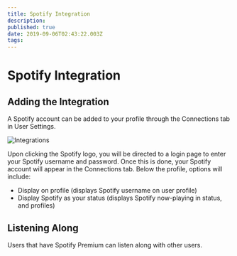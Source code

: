 ```yaml
---
title: Spotify Integration
description: 
published: true
date: 2019-09-06T02:43:22.003Z
tags: 
---
```


# Spotify Integration
## Adding the Integration

A Spotify account can be added to your profile through the Connections tab in User Settings.

![Integrations](/e-96-faa.png "E 96 Faa")

Upon clicking the Spotify logo, you will be directed to a login page to enter your Spotify username and password. Once this is done, your Spotify account will appear in the Connections tab. 
Below the profile, options will include:
* Display on profile (displays Spotify username on user profile)
* Display Spotify as your status (displays Spotify now-playing in status, and profiles)

## Listening Along
Users that have Spotify Premium can listen along with other users. 



